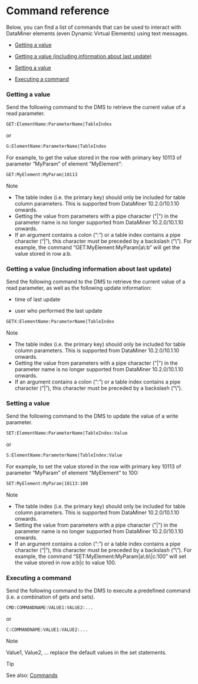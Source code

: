 # Command reference

Below, you can find a list of commands that can be used to interact with DataMiner elements (even Dynamic Virtual Elements) using text messages.

- [Getting a value](#getting-a-value)

- [Getting a value (including information about last update)](#getting-a-value-including-information-about-last-update)

- [Setting a value](#setting-a-value)

- [Executing a command](#executing-a-command)

### Getting a value

Send the following command to the DMS to retrieve the current value of a read parameter.

```txt
GET:ElementName:ParameterName|TableIndex
```

or

```txt
G:ElementName:ParameterName|TableIndex
```

For example, to get the value stored in the row with primary key 10113 of parameter “MyParam” of element “MyElement”:

```txt
GET:MyElement:MyParam|10113
```

> [!NOTE]
> - The table index (i.e. the primary key) should only be included for table column parameters. This is supported from DataMiner 10.2.0/10.1.10 onwards.
> - Getting the value from parameters with a pipe character ("\|") in the parameter name is no longer supported from DataMiner 10.2.0/10.1.10 onwards.
> - If an argument contains a colon (“:”) or a table index contains a pipe character (“\|”), this character must be preceded by a backslash (“\\”). For example, the command “GET:MyElement:MyParam\|a\\:b” will get the value stored in row a:b.

### Getting a value (including information about last update)

Send the following command to the DMS to retrieve the current value of a read parameter, as well as the following update information:

- time of last update

- user who performed the last update

```txt
GETX:ElementName:ParameterName|TableIndex
```

> [!NOTE]
> - The table index (i.e. the primary key) should only be included for table column parameters. This is supported from DataMiner 10.2.0/10.1.10 onwards.
> - Getting the value from parameters with a pipe character ("\|") in the parameter name is no longer supported from DataMiner 10.2.0/10.1.10 onwards.
> - If an argument contains a colon (“:”) or a table index contains a pipe character (“\|”), this character must be preceded by a backslash (“\\”).

### Setting a value

Send the following command to the DMS to update the value of a write parameter.

```txt
SET:ElementName:ParameterName|TableIndex:Value
```

or

```txt
S:ElementName:ParameterName|TableIndex:Value
```

For example, to set the value stored in the row with primary key 10113 of parameter “MyParam” of element “MyElement” to 100:

```txt
SET:MyElement:MyParam|10113:100
```

> [!NOTE]
> - The table index (i.e. the primary key) should only be included for table column parameters. This is supported from DataMiner 10.2.0/10.1.10 onwards.
> - Setting the value from parameters with a pipe character ("\|") in the parameter name is no longer supported from DataMiner 10.2.0/10.1.10 onwards.
> - If an argument contains a colon (“:”) or a table index contains a pipe character (“\|”), this character must be preceded by a backslash (“\\”). For example, the command “SET:MyElement:MyParam\|a\\:b\\\|c:100” will set the value stored in row a:b\|c to value 100.

### Executing a command

Send the following command to the DMS to execute a predefined command (i.e. a combination of gets and sets).

```txt
CMD:COMMANDNAME:VALUE1:VALUE2:...
```

or

```txt
C:COMMANDNAME:VALUE1:VALUE2:...
```

> [!NOTE]
> Value1, Value2, ... replace the default values in the set statements.

> [!TIP]
> See also:
> [Commands](Configuring_Mobile_Gateway_in_DataMiner_Cube.md#commands)
